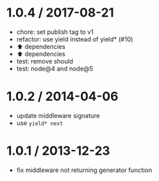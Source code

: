 
1.0.4 / 2017-08-21
==================

  * chore: set publish tag to v1
  * refactor: use yield instead of yield* (#10)
  * :arrow_up: dependencies
  * :arrow_up: dependencies
  * test: remove should
  * test: node@4 and node@5

1.0.2 / 2014-04-06
==================

 * update middleware signature
 * use `yield* next`

1.0.1 / 2013-12-23
==================

 * fix middleware not returning generator function
